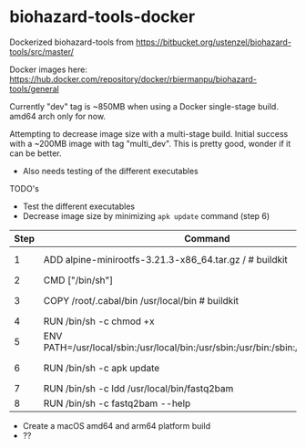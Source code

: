 # biohazard-tools-docker
Dockerized biohazard-tools from https://bitbucket.org/ustenzel/biohazard-tools/src/master/

Docker images here: https://hub.docker.com/repository/docker/rbiermanpu/biohazard-tools/general

Currently "dev" tag is ~850MB when using a Docker single-stage build. amd64 arch only for now.

Attempting to decrease image size with a multi-stage build. Initial success with a ~200MB image with tag "multi_dev". This is pretty good, wonder if it can be better.
- Also needs testing of the different executables


TODO's
- Test the different executables
- Decrease image size by minimizing `apk update` command (step 6)

| Step | Command | Size |
| --- | -------------------------------------------------------------------------------------- | -------------- |
|   1 | ADD  alpine-minirootfs-3.21.3-x86_64.tar.gz / # buildkit                               |        3.47 MB |
|   2 | CMD  ["/bin/sh"]                                                                       |           0 B  |
|   3 | COPY /root/.cabal/bin /usr/local/bin # buildkit                                        |       33.29 MB |
|   4 | RUN  /bin/sh -c chmod +x                                                               |          32 B  |
|   5 | ENV  PATH=/usr/local/sbin:/usr/local/bin:/usr/sbin:/usr/bin:/sbin:/bin:/usr/local/bin  |           0 B  |
|   6 | RUN  /bin/sh -c apk update                                                             |  **145.24 MB** |
|   7 | RUN  /bin/sh -c ldd /usr/local/bin/fastq2bam                                           |          32 B  |
|   8 | RUN  /bin/sh -c fastq2bam --help                                                       |          32 B  |


- Create a macOS amd64 and arm64 platform build
- ??
